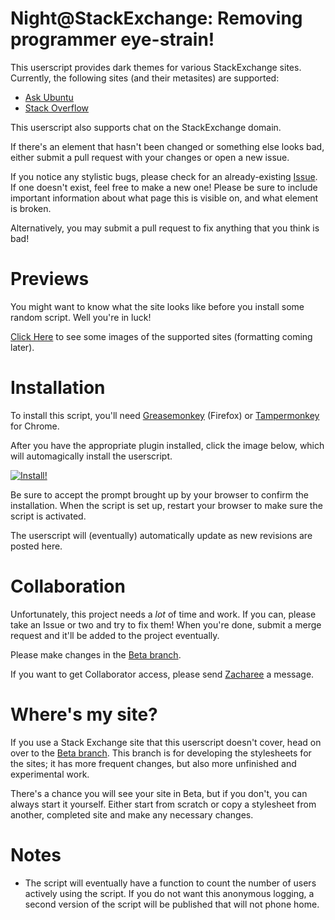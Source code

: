 # Night@StackExchange: Removing programmer eye-strain!

This userscript provides dark themes for various StackExchange sites. Currently, the following sites (and their metasites) are supported:

 - [Ask Ubuntu](https://askubuntu.com)
 - [Stack Overflow](https://stackoverflow.com)
   
This userscript also supports chat on the StackExchange domain.

If there's an element that hasn't been changed or something else looks bad, either submit a pull request with your changes or open a new issue.

If you notice any stylistic bugs, please check for an already-existing [Issue](../../issues). If one doesn't exist, feel free to make a new one! Please be sure to include important information about what page this is visible on, and what element is broken.

Alternatively, you may submit a pull request to fix anything that you think is bad!

# Previews

You might want to know what the site looks like before you install some random script. Well you're in luck!

[Click Here](https://zacharee.github.io/se-dark/) to see some images of the supported sites (formatting coming later).

# Installation

To install this script, you'll need [Greasemonkey](https://addons.mozilla.org/en-US/firefox/addon/greasemonkey/) (Firefox) or [Tampermonkey](https://chrome.google.com/webstore/detail/tampermonkey/dhdgffkkebhmkfjojejmpbldmpobfkfo?hl=en) for Chrome.

After you have the appropriate plugin installed, click the image below, which will automagically install the userscript.

[![Install!](https://i.imgur.com/Xnox5zi.png)](../../raw/master/sedark.user.js)

Be sure to accept the prompt brought up by your browser to confirm the installation. When the script is set up, restart your browser to make sure the script is activated.

The userscript will (eventually) automatically update as new revisions are posted here.

# Collaboration

Unfortunately, this project needs a *lot* of time and work. If you can, please take an Issue or two and try to fix them! When you're done, submit a merge request and it'll be added to the project eventually.

Please make changes in the [Beta branch](https://github.com/zacharee/se-dark/tree/beta).

If you want to get Collaborator access, please send [Zacharee](https://github.com/zacharee) a message.

# Where's my site?

If you use a Stack Exchange site that this userscript doesn't cover, head on over to the [Beta branch](https://github.com/zacharee/se-dark/tree/beta). This branch is for developing the stylesheets for the sites; it has more frequent changes, but also more unfinished and experimental work. 

There's a chance you will see your site in Beta, but if you don't, you can always start it yourself. Either start from scratch or copy a stylesheet from another, completed site and make any necessary changes.

# Notes

- The script will eventually have a function to count the number of users actively using the script. If you do not want this anonymous logging, a second version of the script will be published that will not phone home.

